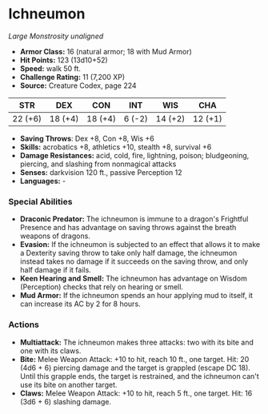 # Ichneumon

*Large* *Monstrosity* *unaligned*

- **Armor Class:** 16 (natural armor; 18 with Mud Armor)
- **Hit Points:** 123 (13d10+52)
- **Speed:** walk 50 ft.
- **Challenge Rating:** 11 (7,200 XP)
- **Source:** Creature Codex, page 224

| STR | DEX | CON | INT | WIS | CHA |
| --- | --- | --- | --- | --- | --- |
| 22 (+6) | 18 (+4) | 18 (+4) | 6 (-2) | 14 (+2) | 12 (+1) |

- **Saving Throws**: Dex +8, Con +8, Wis +6
- **Skills:** acrobatics +8, athletics +10, stealth +8, survival +6
- **Damage Resistances:** acid, cold, fire, lightning, poison; bludgeoning, piercing, and slashing from nonmagical attacks
- **Senses:** darkvision 120 ft., passive Perception 12
- **Languages:** -

### Special Abilities

- **Draconic Predator:** The ichneumon is immune to a dragon's Frightful Presence and has advantage on saving throws against the breath weapons of dragons.
- **Evasion:** If the ichneumon is subjected to an effect that allows it to make a Dexterity saving throw to take only half damage, the ichneumon instead takes no damage if it succeeds on the saving throw, and only half damage if it fails.
- **Keen Hearing and Smell:** The ichneumon has advantage on Wisdom (Perception) checks that rely on hearing or smell.
- **Mud Armor:** If the ichneumon spends an hour applying mud to itself, it can increase its AC by 2 for 8 hours.

### Actions

- **Multiattack:** The ichneumon makes three attacks: two with its bite and one with its claws.
- **Bite:** Melee Weapon Attack: +10 to hit, reach 10 ft., one target. Hit: 20 (4d6 + 6) piercing damage and the target is grappled (escape DC 18). Until this grapple ends, the target is restrained, and the ichneumon can't use its bite on another target.
- **Claws:** Melee Weapon Attack: +10 to hit, reach 5 ft., one target. Hit: 16 (3d6 + 6) slashing damage.


